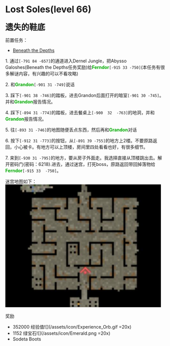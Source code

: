 
# Lost Soles(level 66)
<span style="font-size: 25px;">**遗失的鞋底**</span>

前置任务：
+ [Beneath the Depths](/quests/lvl51-60/level%2060%20-%20beneath%20the%20depths.html)

<span class="stage-index">1.</span> 通过`[-791 84 -657]`的通道进入Dernel Jungle，把Abysso Galoshes(Beneath the Depths任务奖励)给<font color=00AA00>**Ferndor**</font>`[-915 33 -750]`(本任务有很多解谜内容，有兴趣的可以不看攻略)

<span class="stage-index">2.</span> 和<font color=00AA00>**Grandon**</font>`[-901 31 -749]`说话

<span class="stage-index">3.</span> 踩下`[-901 38 -746]`的踏板，进去Grandon后面打开的暗室`[-901 30 -745]`。并和<font color=00AA00>**Grandon**</font>报告情况。

<span class="stage-index">4.</span> 踩下`[-894 31 -774]`的踏板，进去餐桌上`[-900  32  -763]`的地洞，并和<font color=00AA00>**Grandon**</font>报告情况。

<span class="stage-index">5.</span> 往`[-893 31 -746]`的地图随便丢点东西，然后再和<font color=00AA00>**Grandon**</font>对话

<span class="stage-index">6.</span> 按下`[-912 31 -773]`的按钮，从`[-891 39 -755]`的地方上2楼。不要原路返回，小心被卡。有地方可以上顶楼，房间里四处看看也好，有很多细节。

<span class="stage-index">7.</span> 来到`[-930 31 -795]`的地方，要从房子外面走。我选择直接从顶楼跳出去。解开密码门{密码：6218}.进去，通过迷宫，打死boss，原路返回带回掉落物给<font color=00AA00>**Ferndor**</font>`[-915 33  -750]`。

迷宫地图如下：
![](/assets/img/lvl66-1.jpg)

奖励
+ 352000 经验值![](/assets/icon/Experience_Orb.gif =20x)
+ 1152 绿宝石![](/assets/icon/Emerald.png =20x)
+ Sodeta Boots